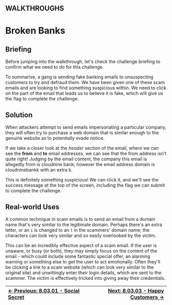 ## WALKTHROUGHS

# Broken Banks

## Briefing

Before jumping into the walkthrough, let's check the challenge briefing to confirm what we need to do for this challenge.

To summarise, a gang is sending fake banking emails to unsuspecting
customers to try and defraud them. We have been given one of these scam
emails and are looking to find something suspicious within. We need to
click on the part of the email that leads us to believe it is fake,
which will give us the flag to complete the challenge.

## Solution

When attackers attempt to send emails impersonating a particular
company, they will often try to purchase a web domain that is similar
enough to the genuine website as to potentially evade notice.

If we take a closer look at the *header* section of the email, where we can see the **from** and **to**
 email addresses, we can see that the from address isn't quite right!
Judging by the email content, the company this email is allegedly from
is cloudnine bank; however the email address domain is cloudninebank*k* with an extra k.

This is definitely something suspicious! We can click it, and we'll
see the success message at the top of the screen, including the flag we
can submit to complete the challenge.

## Real-world Uses

A common technique in scam emails is to send an email from a domain
name that's very similar to the legitimate domain. Perhaps there's an
extra letter, or an `i` is changed to an `l` in the scammers' domain name; the characters can look very similar and so easily overlooked by the victim.

This can be an incredibly effective aspect of a scam email. If the
user is unaware, or busy (or both), they may simply focus on the content
 of the email - which could include some fantastic special offer, an
alarming warning or something else to get the user to act emotionally.
Often they'll be clicking a link to a scam website (which can look very
similar to the original site) and unwittingly enter their login details,
 which are sent to the scammer. The victim is effectively tricked into
giving away their credentials.

<div align="center">

[← Previous: 8.03.01 - Social Secret](SocialSecret8.3.1.md) | [Next: 8.03.03 - Happy Customers →](HappyCustomers8.3.3.md)
:-|-:
